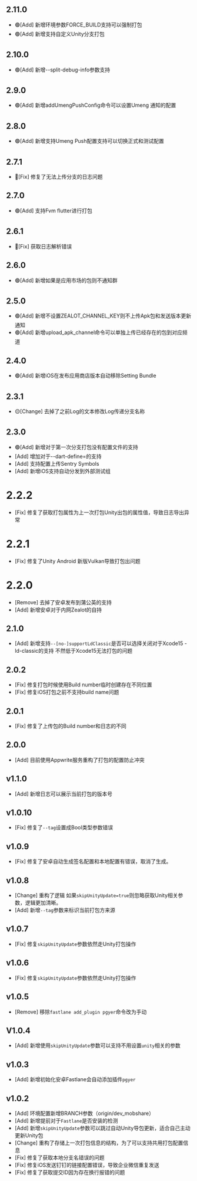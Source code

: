 ## 2.11.0

- 🟢[Add] 新增环境参数FORCE_BUILD支持可以强制打包
- 🟢[Add] 新增支持自定义Unity分支打包

## 2.10.0

- 🟢[Add] 新增--split-debug-info参数支持

## 2.9.0

- 🟢[Add] 新增addUmengPushConfig命令可以设置Umeng 通知的配置

## 2.8.0

- 🟢[Add] 新增支持Umeng Push配置支持可以切换正式和测试配置

## 2.7.1

- 🔴[Fix] 修复了无法上传分支的日志问题

## 2.7.0

- 🟢[Add] 支持Fvm flutter进行打包

## 2.6.1

- 🔴[Fix] 获取日志解析错误

## 2.6.0

- 🟢[Add] 新增如果是应用市场的包则不通知群

## 2.5.0

- 🟢[Add] 新增不设置ZEALOT_CHANNEL_KEY则不上传Apk包和发送版本更新通知
- 🟢[Add] 新增upload_apk_channel命令可以单独上传已经存在的包到对应频道

## 2.4.0

- 🟢[Add] 新增iOS在发布应用商店版本自动移除Setting Bundle

## 2.3.1

- 🟡[Change] 去掉了之前Log的文本修改Log传递分支名称

## 2.3.0

- 🟢[Add] 新增对于第一次分支打包没有配置文件的支持
- [Add] 增加对于--dart-define=的支持
- [Add] 支持配置上传Sentry Symbols
- [Add] 新增iOS支持自动分发到外部测试组

# 2.2.2

- [Fix] 修复了获取打包属性为上一次打包Unity出包的属性值，导致日志导出异常

# 2.2.1

- [Fix] 修复了Unity Android 新版Vulkan导致打包出问题

# 2.2.0

- [Remove] 去掉了安卓发布到蒲公英的支持
- [Add] 新增安卓对于内网Zealot的自持

## 2.1.0

- [Add] 新增支持`--[no-]supportLdClassic`是否可以选择关闭对于Xcode15 -ld-classic的支持 不然低于Xcode15无法打包的问题

## 2.0.2

- [Fix] 修复打包时候使用Build number临时创建存在不同位置
- [Fix] 修复iOS打包之前不支持build name问题

## 2.0.1

- [Fix] 修复了上传包的Build number和日志的不同 

## 2.0.0

- [Add] 目前使用Appwrite服务重构了打包的配置防止冲突

## v1.1.0

- [Add] 新增日志可以展示当前打包的版本号

## v1.0.10

- [Fix] 修复了`--tag`设置成Bool类型参数错误

## v1.0.9

- [Fix] 修复了安卓自动生成签名配置和本地配置有错误，取消了生成。

## v1.0.8

- [Change] 重构了逻辑 如果`skipUnityUpdate=true`则忽略获取Unity相关参数，逻辑更加清晰。
- [Add] 新增`--tag`参数来标识当前打包方来源

## v1.0.7

- [Fix] 修复`skipUnityUpdate`参数依然走Unity打包操作

## v1.0.6

- [Fix] 修复`skipUnityUpdate`参数依然走Unity打包操作

## v1.0.5

- [Remove] 移除`fastlane add_plugin pgyer`命令改为手动

## V1.0.4

- [Add]	新增使用`skipUnityUpdate`参数可以支持不用设置`unity`相关的参数

## v1.0.3

- [Add]    新增初始化安卓Fastlane会自动添加插件`pgyer`

## v1.0.2

- [Add]    环境配置新增BRANCH参数（origin/dev_mobshare）
- [Add]    新增提前对于`Fastlane`是否安装的检测
- [Add]    新增`skipUnityUpdate`参数可以跳过自动Unity导包更新，适合自己主动更新Unity包
- [Change] 重构了存储上一次打包信息的结构，为了可以支持共用打包配置信息
- [Fix]    修复了获取本地分支名错误的问题
- [Fix]    修复iOS发送钉钉的链接配置错误，导致企业微信重复发送
- [Fix]    修复了获取提交ID因为存在换行报错的问题
